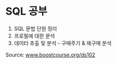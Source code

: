 # SQL 공부
   1. SQL 문법 단원 정리
   2. 프로필에 대한 분석
   3. 데이터 추출 및 분석 - 구매주기 & 재구매 분석 
  
  Source: www.boostcourse.org/ds102
